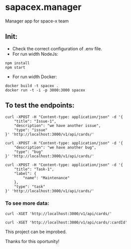 # sapacex.manager

Manager app for space-x team

## Init:
- Check the correct configuration of .env file. 
- For run width NodeJs: 

```
npm install
npm start
```

- For run width Docker:

```
docker build -t spacex .
docker run -t -i -p 3000:3000 spacex
```

## To test the endpoints:

```
curl -XPOST -H "Content-type: application/json" -d '{
    "title": "Issue-1",
    "description": "we have another issue",
    "type": "issue"
}' 'http://localhost:3000/v1/api/cards/'
```

```
curl -XPOST -H "Content-type: application/json" -d '{
    "description": "we have another bug",
    "type": "bug"
}' 'http://localhost:3000/v1/api/cards/'
```

```
curl -XPOST -H "Content-type: application/json" -d '{
    "title": "Task-1",
    "label": {
        "name": "Maintenance"
    },
    "type": "task"
}' 'http://localhost:3000/v1/api/cards/'
```

### To see more data:

```
curl -XGET 'http://localhost:3000/v1/api/cards/'
```

```
curl -XGET 'http://localhost:3000/v1/api/cards/:cardId'
```

This project can be improbed. 

Thanks for this oportunity!